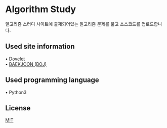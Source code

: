 # Algorithm Study

알고리즘 스터디 사이트에 출제되어있는 알고리즘 문제를 풀고 소스코드를 업로드합니다.

## Used site information

• [Dovelet](https://http://59.23.150.58/)  
• [BAEKJOON (BOJ)](https://boj.co.kr) 

## Used programming language

• Python3

## License
[MIT](https://choosealicense.com/licenses/mit/)